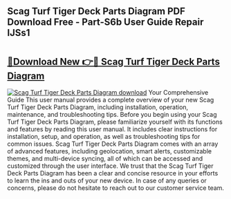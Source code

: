 ## Scag Turf Tiger Deck Parts Diagram PDF Download Free - Part-S6b User Guide Repair lJSs1

# <h2><a href="http://dfo0wm.blite.top/?on=Scag+Turf+Tiger+Deck+Parts+Diagram">🔗Download New 👉🔴 Scag Turf Tiger Deck Parts Diagram</a></h2>

[![Scag Turf Tiger Deck Parts Diagram download](https://i.imgur.com/lujVjoI.png)](http://dfo0wm.blite.top/?on=Scag+Turf+Tiger+Deck+Parts+Diagram)
Your Comprehensive Guide This user manual provides a complete overview of your new Scag Turf Tiger Deck Parts Diagram, including installation, operation, maintenance, and troubleshooting tips. Before you begin using your Scag Turf Tiger Deck Parts Diagram, please familiarize yourself with its functions and features by reading this user manual. It includes clear instructions for installation, setup, and operation, as well as troubleshooting tips for common issues. Scag Turf Tiger Deck Parts Diagram comes with an array of advanced features, including geolocation, smart alerts, customizable themes, and multi-device syncing, all of which can be accessed and customized through the user interface. We trust that the Scag Turf Tiger Deck Parts Diagram has been a clear and concise resource in your efforts to learn the ins and outs of your new device. In case of any queries or concerns, please do not hesitate to reach out to our customer service team.
